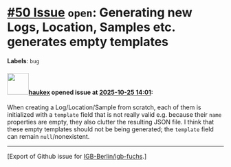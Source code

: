# [\#50 Issue](https://github.com/IGB-Berlin/igb-fuchs/issues/50) `open`: Generating new Logs, Location, Samples etc. generates empty templates
**Labels**: `bug`


#### <img src="https://avatars.githubusercontent.com/u/4613111?u=708742f53b26cb75f2c7a93ee7a7a53abe18ec48&v=4" width="50">[haukex](https://github.com/haukex) opened issue at [2025-10-25 14:01](https://github.com/IGB-Berlin/igb-fuchs/issues/50):

When creating a Log/Location/Sample from scratch, each of them is initialized with a `template` field that is not really valid e.g. because their `name` properties are empty, they also clutter the resulting JSON file. I think that these empty templates should not be being generated; the `template` field can remain `null`/nonexistent.




-------------------------------------------------------------------------------



[Export of Github issue for [IGB-Berlin/igb-fuchs](https://github.com/IGB-Berlin/igb-fuchs).]
